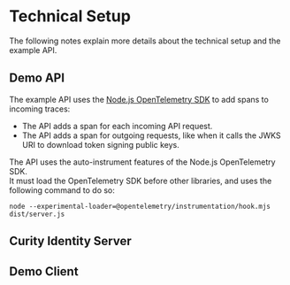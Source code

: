 # Technical Setup

The following notes explain more details about the technical setup and the example API.

## Demo API

The example API uses the [Node.js OpenTelemetry SDK](https://github.com/open-telemetry/opentelemetry-js) to add spans to incoming traces:

- The API adds a span for each incoming API request.
- The API adds a span for outgoing requests, like when it calls the JWKS URI to download token signing public keys.

The API uses the auto-instrument features of the Node.js OpenTelemetry SDK.\
It must load the OpenTelemetry SDK before other libraries, and uses the following command to do so:

```text
node --experimental-loader=@opentelemetry/instrumentation/hook.mjs dist/server.js
```

## Curity Identity Server

## Demo Client

